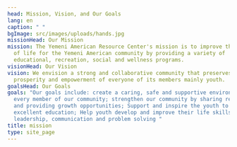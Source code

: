 ```yaml
---
head: Mission, Vision, and Our Goals
lang: en
caption: " "
bgImage: src/images/uploads/hands.jpg
missionHead: Our Mission
mission: The Yemeni American Resource Center's mission is to improve the quality
  of life for the Yemeni American community by providing a variety of
  educational, recreation, social and wellness programs.
visionHead: Our Vision
vision: We envision a strong and collaborative community that preserves safety,
  prosperity and empowerment of everyone of its members mainly youth.
goalsHead: Our Goals
goals: "Our goals include: create a caring, safe and supportive environment for
  every member of our community; strengthen our community by sharing resources
  and providing growth opportunities; Support and inspire the youth to attain an
  excellent education; Help youth develop and improve their life skills such as
  leadership, communication and problem solving "
title: mission
type: site_page
---
```

